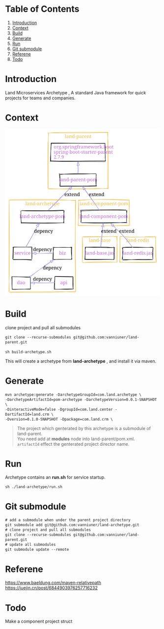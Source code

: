 
# Table of Contents

1.  [Introduction](#orgc57ae30)
2.  [Context](#orge18029b)
3.  [Build](#orgd2532d4)
4.  [Generate](#org9037172)
5.  [Run](#orgc666f11)
6.  [Git submodule](#org8038667)
7.  [Referene](#orge7fb85d)
8.  [Todo](#org2d43f9a)



<a id="orgc57ae30"></a>

# Introduction

Land Microservices Archetype , A standard Java framework for quick projects for teams and companies.  


<a id="orge18029b"></a>

# Context

![img](project-depency.svg)  


<a id="orgd2532d4"></a>

# Build

clone project and pull all submodules  

    git clone --recurse-submodules git@github.com:vanniuner/land-parent.git

    sh build-archetype.sh

<div class="notice-info" id="org91de701">
<p>
This will create a archetype from <b>land-archetype</b> , and install it via maven.<br />
</p>

</div>


<a id="org9037172"></a>

# Generate

    mvn archetype:generate -DarchetypeGroupId=com.land.archetype \
    -DarchetypeArtifactId=pom-archetype -DarchetypeVersion=0.0.1-SNAPSHOT \
    -DinteractiveMode=false -DgroupId=com.land.center -DartifactId=land.crm \
    -Dversion=0.1.0-SNAPSHOT -Dpackage=com.land.crm \

> The project which genterated by this archetype is a submodule of land-parent.  
> You need add **<module>** at **modules** node into land-parent/pom.xml.  
> `artifactId` effect the genterated project director name.  


<a id="orgc666f11"></a>

# Run

<div class="notice-example" id="org7918fc4">
<p>
Archetype contains an <b>run.sh</b> for service startup.<br />
</p>

</div>

    sh ./land-archetype/run.sh


<a id="org8038667"></a>

# Git submodule

    # add a submodule when under the parent project directory
    git submodule add git@github.com:vanniuner/land-archetype.git
    # clone project and pull all submodules
    git clone --recurse-submodules git@github.com:vanniuner/land-parent.git
    # update all submodules
    git submodule update --remote


<a id="orge7fb85d"></a>

# Referene

<https://www.baeldung.com/maven-relativepath>  
<https://juejin.cn/post/6844903976257716232>  


<a id="org2d43f9a"></a>

# Todo

Make a component project struct  

